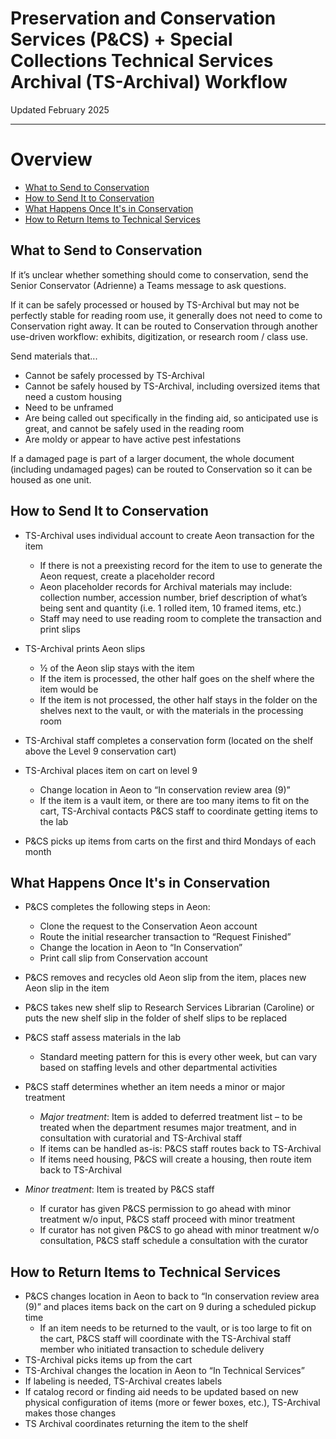 # Preservation and Conservation Services (P&CS) + Special Collections Technical Services Archival (TS-Archival) Workflow

Updated February 2025

***

# Overview
 - [What to Send to Conservation](#what-to-send-to-conservation)
 - [How to Send It to Conservation](#how-to-send-it-to-conservation)
 - [What Happens Once It's in Conservation](#what-happens-once-its-in-conservation)
 - [How to Return Items to Technical Services](#how-to-return-items-to-technical-services)

## What to Send to Conservation

If it’s unclear whether something should come to conservation, send the Senior Conservator 
(Adrienne) a Teams message to ask questions.

If it can be safely processed or housed by TS-Archival but may not be perfectly stable for reading 
room use, it generally does not need to come to Conservation right away. It can be routed to 
Conservation through another use-driven workflow: exhibits, digitization, or research room / class 
use.

Send materials that...
 - Cannot be safely processed by TS-Archival
 - Cannot be safely housed by TS-Archival, including oversized items that need a custom 
housing
 - Need to be unframed
 - Are being called out specifically in the finding aid, so anticipated use is great, and cannot be 
safely used in the reading room 
 - Are moldy or appear to have active pest infestations
   
If a damaged page is part of a larger document, the whole document (including undamaged pages) 
can be routed to Conservation so it can be housed as one unit. 

## How to Send It to Conservation 

 - TS-Archival uses individual account to create Aeon transaction for the item
   - If there is not a preexisting record for the item to use to generate the Aeon request, 
create a placeholder record
   - Aeon placeholder records for Archival materials may include: collection number, 
accession number, brief description of what’s being sent and quantity (i.e. 1 rolled 
item, 10 framed items, etc.)
   - Staff may need to use reading room to complete the transaction and print slips
  
 - TS-Archival prints Aeon slips
   - ½ of the Aeon slip stays with the item
   - If the item is processed, the other half goes on the shelf where the item would be
   - If the item is not processed, the other half stays in the folder on the shelves next to 
the vault, or with the materials in the processing room

 - TS-Archival staff completes a conservation form (located on the shelf above the Level 9 conservation cart)

 - TS-Archival places item on cart on level 9
   - Change location in Aeon to “In conservation review area (9)”
   - If the item is a vault item, or there are too many items to fit on the cart, TS-Archival 
contacts P&CS staff to coordinate getting items to the lab

- P&CS picks up items from carts on the first and third Mondays of each month


## What Happens Once It's in Conservation

 - P&CS completes the following steps in Aeon: 
   - Clone the request to the Conservation Aeon account 
   - Route the initial researcher transaction to “Request Finished” 
   - Change the location in Aeon to “In Conservation”
   - Print call slip from Conservation account
    
 - P&CS removes and recycles old Aeon slip from the item, places new Aeon slip in the item
   
 - P&CS takes new shelf slip to Research Services Librarian (Caroline) or puts the new shelf slip in the folder of shelf slips to be replaced
    
 - P&CS staff assess materials in the lab
   - Standard meeting pattern for this is every other week, but can vary based on staffing levels and other departmental activities
     
 - P&CS staff determines whether an item needs a minor or major treatment
   - *Major treatment*: Item is added to deferred treatment list – to be treated when the 
department resumes major treatment, and in consultation with curatorial and TS-Archival staff
    - If items can be handled as-is: P&CS staff routes back to TS-Archival
    - If items need housing, P&CS will create a housing, then route item back to TS-Archival    
  - *Minor treatment*: Item is treated by P&CS staff
    - If curator has given P&CS permission to go ahead with minor treatment w/o input, P&CS staff proceed with minor treatment
    - If curator has not given P&CS to go ahead with minor treatment w/o 
consultation, P&CS staff schedule a consultation with the curator


## How to Return Items to Technical Services

 - P&CS changes location in Aeon to back to “In conservation review area (9)” and places
items back on the cart on 9 during a scheduled pickup time
   - If an item needs to be returned to the vault, or is too large to fit on the cart, P&CS 
staff will coordinate with the TS-Archival staff member who initiated transaction to 
schedule delivery
 - TS-Archival picks items up from the cart
 - TS-Archival changes the location in Aeon to “In Technical Services”
 - If labeling is needed, TS-Archival creates labels
 - If catalog record or finding aid needs to be updated based on new physical configuration of 
items (more or fewer boxes, etc.), TS-Archival makes those changes 
 - TS Archival coordinates returning the item to the shelf
